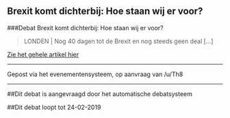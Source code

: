 ## Brexit komt dichterbij: Hoe staan wij er voor? 
 
###Debat Brexit komt dichterbij: Hoe staan wij er voor?

> LONDEN | Nog 40 dagen tot de Brexit en nog steeds geen deal [...]

[Zie het gehele artikel hier](https://www.reddit.com/r/RMTKMedia/comments/arja1q/brexit_komt_dichterbij_hoe_staat_het_er_voor/)

---
Gepost via het evenementensysteem, op aanvraag van /u/Th8

---

##Dit debat is aangevraagd door het automatische debatsysteem

##Dit debat loopt tot 24-02-2019